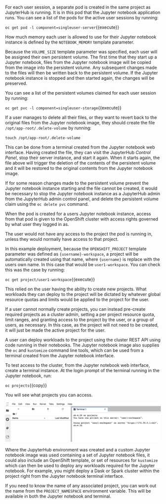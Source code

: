 For each user session, a separate pod is created in the same project as JupyterHub is running. It is in this pod that the Jupyter notebook application runs. You can see a list of the pods for the active user sessions by running:

``oc get pod -l component=singleuser-server``{{execute}}

How much memory each user is allowed to use for their Jupyter notebook instance is defined by the ``NOTEBOOK_MEMORY`` template parameter.

Because the ``VOLUME_SIZE`` template parameter was specified, each user will be assigned their own persistent volume. The first time that they start up a Jupyter notebook, files from the Jupyter notebook image will be copied from the image into the persistent volume. Any subsequent changes made to the files will then be written back to the persistent volume. If the Jupyter notebook instance is stopped and then started again, the changes will be preserved.

You can see a list of the persistent volumes claimed for each user session by running:

``oc get pvc -l component=singleuser-storage``{{execute}}

If a user manages to delete all their files, or they want to revert back to the original files from the Jupyter notebook image, they should create the file ``/opt/app-root/.delete-volume`` by running:

``touch /opt/app-root/.delete-volume``

This can be done from a terminal created from the Jupyter notebook web interface. Having created the file, they can visit the JupyterHub _Control Panel_, stop their server instance, and start it again. When it starts again, the file above will trigger the deletion of the contents of the persistent volume and it will be restored to the original contents from the Jupyter notebook image.

If for some reason changes made to the persistent volume prevent the Jupyter notebook instance starting and the file cannot be created, it would be necessary to stop the Jupyter notebook instance as a JupyterHub admin from the JupyterHub admin control panel, and delete the persistent volume claim using the ``oc delete pvc`` command.

When the pod is created for a users Jupyter notebook instance, access from that pod is given to the OpenShift cluster with access rights governed by what user they logged in as.

The user would not have any access to the project the pod is running in, unless they would normally have access to that project.

In this example deployment, because the ``OPENSHIFT_PROJECT`` template parameter was defined as ``{username}-workspace``, a project will be automatically created using that name, where ``{username}`` is replace with the users own name. In this case that would be ``user1-workspace``. You can check this was the case by running:

``oc get project/user1-workspace``{{execute}}

This relied on the user having the ability to create new projects. What workloads they can deploy to the project will be dictated by whatever global resource quotas and limits would be applied to the project for the user.

If a user cannot normally create projects, you can instead pre-create required projects as a cluster admin, setting a per project resource quota, limit ranges, and granting access to the project by the user, or a group of users, as necessary. In this case, as the project will not need to be created, it will just be made the active project for the user.

A user can deploy workloads to the project using the cluster REST API using code running in their notebooks. The Jupyter notebook image also supplies the ``oc`` and ``kustomize`` command line tools, which can be used from a terminal created from the Jupyter notebook interface.

To test access to the cluster, from the Jupyter notebook web interface, create a terminal instance. At the login prompt of the terminal running in the Jupyter notebook, run:

``oc projects``{{copy}}

You will see what projects you can access.

![Terminal Session](../../assets/jupyternotebooks/jupyterhub-workspace-42/05-jupyter-notebook-terminal-session.png)

Where the JupyterHub environment was created and a custom Jupyter notebook image was used containing a set of Jupyter notebook files, it could also include an OpenShift template, or set of resources for ``kustomize`` which can then be used to deploy any workloads required for the Jupyter notebook. For example, you might deploy a Dask or Spark cluster within the project right from the Jupyter notebook terminal interface.

If you need to know the name of any associated project, you can work out the name from the ``PROJECT_NAMESPACE`` environment variable. This will be available in both the Jupyter notebook and terminal.
